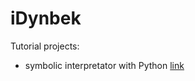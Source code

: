 ﻿# iDynbek

Tutorial projects:

 - symbolic interpretator with Python [link](https://github.com/iDynbek/symbolic-test)
